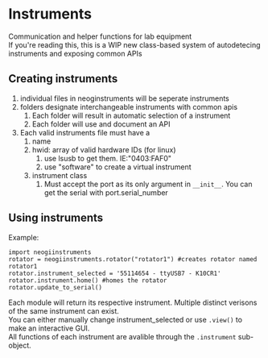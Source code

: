 # Instruments

Communication and helper functions for lab equipment  
If you're reading this, this is a WIP new class-based system of autodetecing instruments and exposing common APIs

## Creating instruments

1. individual files in neoginstruments will be seperate instruments
2. folders designate interchangeable instruments with common apis
    1. Each folder will result in automatic selection of a instrument
    2. Each folder will use and document an API
3. Each valid instruments file must have a
    1. name
    2. hwid: array of valid hardware IDs (for linux)
        1. use lsusb to get them. IE:"0403:FAF0"
        2. use "software" to create a virtual instrument
    3. instrument class
        1. Must accept the port as its only argument in `__init__`. You can get the serial with port.serial_number

## Using instruments

Example:

```
import neogiinstruments  
rotator = neogiinstruments.rotator("rotator1") #creates rotator named rotator1
rotator.instrument_selected = '55114654 - ttyUSB7 - K10CR1' 
rotator.instrument.home() #homes the rotator
rotator.update_to_serial()
```

Each module will return its respective instrument. Multiple distinct verisons of the same instrument can exist.   
You can either manually change instrument_selected or use `.view()` to make an interactive GUI.  
All functions of each instrument are avalible through the `.instrument` sub-object.
    

